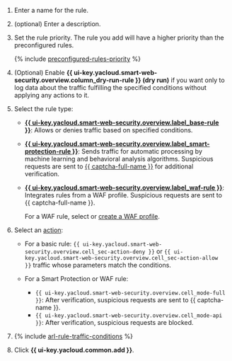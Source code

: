 1. Enter a name for the rule.
1. (optional) Enter a description.
1. Set the rule priority. The rule you add will have a higher priority than the preconfigured rules.

   {% include [preconfigured-rules-priority](./preconfigured-rules-priority.md) %}

1. (Optional) Enable **{{ ui-key.yacloud.smart-web-security.overview.column_dry-run-rule }} (dry run)** if you want only to log data about the traffic fulfilling the specified conditions without applying any actions to it.
1. Select the rule type:
   * [**{{ ui-key.yacloud.smart-web-security.overview.label_base-rule }}**](../../smartwebsecurity/concepts/rules.md#base-rules): Allows or denies traffic based on specified conditions.
   * [**{{ ui-key.yacloud.smart-web-security.overview.label_smart-protection-rule }}**](../../smartwebsecurity/concepts/rules.md#smart-protection-rules): Sends traffic for automatic processing by machine learning and behavioral analysis algorithms. Suspicious requests are sent to [{{ captcha-full-name }}](../../smartcaptcha/) for additional verification.
   * [**{{ ui-key.yacloud.smart-web-security.overview.label_waf-rule }}**](../../smartwebsecurity/concepts/rules.md#waf-rules): Integrates rules from a WAF profile. Suspicious requests are sent to {{ captcha-full-name }}.

      For a WAF rule, select or [create a WAF profile](../../smartwebsecurity/operations/waf-profile-create.md).
1. Select an [action](../../smartwebsecurity/concepts/rules.md#rule-action):
   * For a basic rule: `{{ ui-key.yacloud.smart-web-security.overview.cell_sec-action-deny }}` or `{{ ui-key.yacloud.smart-web-security.overview.cell_sec-action-allow }}` traffic whose parameters match the conditions.
   * For a Smart Protection or WAF rule:

      * `{{ ui-key.yacloud.smart-web-security.overview.cell_mode-full }}`: After verification, suspicious requests are sent to {{ captcha-name }}.
      * `{{ ui-key.yacloud.smart-web-security.overview.cell_mode-api }}`: After verification, suspicious requests are blocked.

1. {% include [arl-rule-traffic-conditions](../../_includes/smartwebsecurity/arl-rule-traffic-conditions.md) %}

1. Click **{{ ui-key.yacloud.common.add }}**.